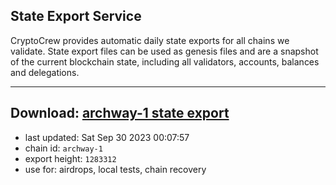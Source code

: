 ## State Export Service
CryptoCrew provides automatic daily state exports for all chains we validate. State export files can be used as genesis files and are a snapshot of the current blockchain state, including all validators, accounts, balances and delegations.

---
**Download: [archway-1 state export](https://dl.ccvalidators.com/SERVICE/archway/archway-1_export_1283312.json)**
---

- last updated: Sat Sep 30 2023 00:07:57
- chain id: `archway-1`
- export height: `1283312`
- use for: airdrops, local tests, chain recovery
